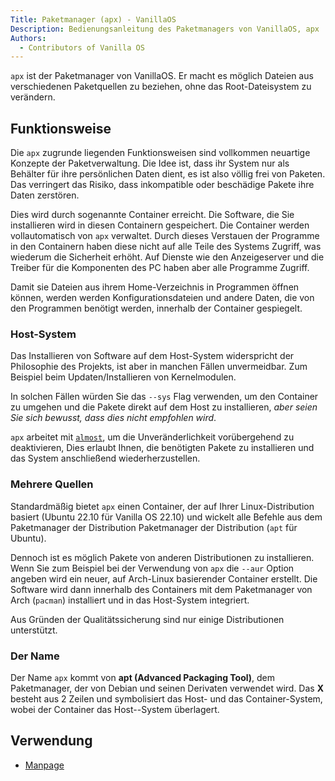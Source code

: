 ```yaml
---
Title: Paketmanager (apx) - VanillaOS
Description: Bedienungsanleitung des Paketmanagers von VanillaOS, apx
Authors: 
  - Contributors of Vanilla OS
---
```


`apx` ist der Paketmanager von VanillaOS. Er macht es möglich Dateien aus verschiedenen Paketquellen zu beziehen, ohne das Root-Dateisystem zu verändern.

## Funktionsweise

Die `apx` zugrunde liegenden Funktionsweisen sind vollkommen neuartige Konzepte der Paketverwaltung. Die Idee ist, dass ihr System nur als Behälter für ihre persönlichen Daten dient, es ist also völlig frei von Paketen. Das verringert das Risiko, dass inkompatible oder beschädige Pakete ihre Daten zerstören.

Dies wird durch sogenannte Container erreicht. Die Software, die Sie installieren wird in diesen Containern gespeichert. Die Container werden vollautomatisch von `apx` verwaltet. Durch dieses Verstauen der Programme in den Containern haben diese nicht auf alle Teile des Systems Zugriff, was wiederum die Sicherheit erhöht. Auf Dienste wie den Anzeigeserver und die Treiber für die Komponenten des PC haben aber alle Programme Zugriff.

Damit sie Dateien aus ihrem Home-Verzeichnis in Programmen öffnen können, werden werden Konfigurationsdateien und andere Daten, die von den Programmen benötigt werden, innerhalb der Container gespiegelt.

### Host-System

Das Installieren von Software auf dem Host-System widerspricht der Philosophie des Projekts, ist aber in manchen Fällen unvermeidbar. Zum Beispiel beim Updaten/Installieren von Kernelmodulen.

In solchen Fällen würden Sie das `--sys` Flag verwenden, um den Container zu umgehen und  die Pakete direkt auf dem Host zu installieren, *aber seien Sie sich bewusst, dass dies nicht empfohlen wird*.

`apx` arbeitet mit [`almost`](/docs/almost), um die Unveränderlichkeit vorübergehend zu deaktivieren,
Dies erlaubt Ihnen, die benötigten Pakete zu installieren und das System anschließend wiederherzustellen.

### Mehrere Quellen

Standardmäßig bietet `apx` einen Container, der auf Ihrer Linux-Distribution basiert (Ubuntu 22.10 für Vanilla OS 22.10) und wickelt alle Befehle aus dem Paketmanager der Distribution Paketmanager der Distribution (`apt` für Ubuntu).

Dennoch ist es möglich Pakete von anderen Distributionen zu installieren. Wenn Sie zum Beispiel bei der Verwendung von `apx` die `--aur` Option angeben wird ein neuer, auf Arch-Linux basierender Container erstellt. Die Software wird dann innerhalb des Containers mit dem Paketmanager von Arch (`pacman`) installiert und in das Host-System integriert.

Aus Gründen der Qualitätssicherung sind nur einige Distributionen unterstützt.

### Der Name

Der Name `apx` kommt von **apt (Advanced Packaging Tool)**, dem Paketmanager, der von Debian und seinen Derivaten verwendet wird. Das **X** besteht aus 2 Zeilen und symbolisiert das Host- und das Container-System, wobei der Container das Host--System überlagert.

## Verwendung

- [Manpage](apx-manpage)
